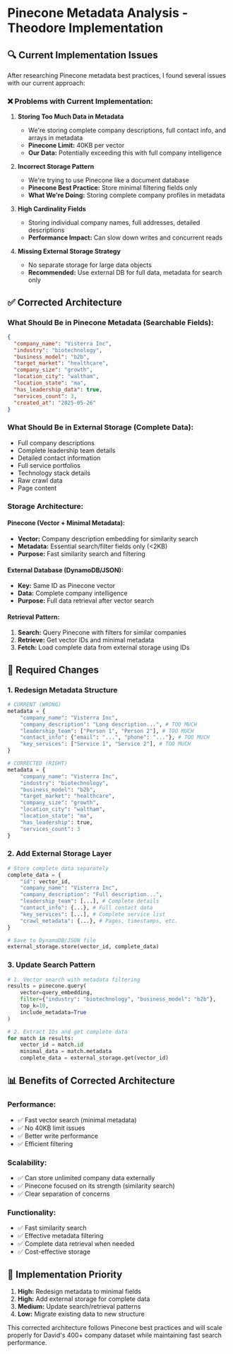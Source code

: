 # Pinecone Metadata Analysis - Theodore Implementation

## 🔍 **Current Implementation Issues**

After researching Pinecone metadata best practices, I found several issues with our current approach:

### **❌ Problems with Current Implementation:**

1. **Storing Too Much Data in Metadata**
   - We're storing complete company descriptions, full contact info, and arrays in metadata
   - **Pinecone Limit:** 40KB per vector
   - **Our Data:** Potentially exceeding this with full company intelligence

2. **Incorrect Storage Pattern**
   - We're trying to use Pinecone like a document database
   - **Pinecone Best Practice:** Store minimal filtering fields only
   - **What We're Doing:** Storing complete company profiles in metadata

3. **High Cardinality Fields**
   - Storing individual company names, full addresses, detailed descriptions
   - **Performance Impact:** Can slow down writes and concurrent reads

4. **Missing External Storage Strategy**
   - No separate storage for large data objects
   - **Recommended:** Use external DB for full data, metadata for search only

## ✅ **Corrected Architecture**

### **What Should Be in Pinecone Metadata (Searchable Fields):**
```json
{
  "company_name": "Visterra Inc",
  "industry": "biotechnology", 
  "business_model": "b2b",
  "target_market": "healthcare",
  "company_size": "growth",
  "location_city": "waltham",
  "location_state": "ma",
  "has_leadership_data": true,
  "services_count": 3,
  "created_at": "2025-05-26"
}
```

### **What Should Be in External Storage (Complete Data):**
- Full company descriptions
- Complete leadership team details
- Detailed contact information
- Full service portfolios
- Technology stack details
- Raw crawl data
- Page content

### **Storage Architecture:**

#### **Pinecone (Vector + Minimal Metadata):**
- **Vector:** Company description embedding for similarity search
- **Metadata:** Essential search/filter fields only (<2KB)
- **Purpose:** Fast similarity search and filtering

#### **External Database (DynamoDB/JSON):**
- **Key:** Same ID as Pinecone vector
- **Data:** Complete company intelligence
- **Purpose:** Full data retrieval after vector search

#### **Retrieval Pattern:**
1. **Search:** Query Pinecone with filters for similar companies
2. **Retrieve:** Get vector IDs and minimal metadata  
3. **Fetch:** Load complete data from external storage using IDs

## 🔧 **Required Changes**

### **1. Redesign Metadata Structure**
```python
# CURRENT (WRONG)
metadata = {
    "company_name": "Visterra Inc",
    "company_description": "Long description...", # TOO MUCH
    "leadership_team": ["Person 1", "Person 2"], # TOO MUCH
    "contact_info": {"email": "...", "phone": "..."}, # TOO MUCH
    "key_services": ["Service 1", "Service 2"], # TOO MUCH
}

# CORRECTED (RIGHT)
metadata = {
    "company_name": "Visterra Inc",
    "industry": "biotechnology",
    "business_model": "b2b", 
    "target_market": "healthcare",
    "company_size": "growth",
    "location_city": "waltham",
    "location_state": "ma",
    "has_leadership": true,
    "services_count": 3
}
```

### **2. Add External Storage Layer**
```python
# Store complete data separately
complete_data = {
    "id": vector_id,
    "company_name": "Visterra Inc",
    "company_description": "Full description...",
    "leadership_team": [...], # Complete details
    "contact_info": {...}, # Full contact data
    "key_services": [...], # Complete service list
    "crawl_metadata": {...}, # Pages, timestamps, etc.
}

# Save to DynamoDB/JSON file
external_storage.store(vector_id, complete_data)
```

### **3. Update Search Pattern**
```python
# 1. Vector search with metadata filtering
results = pinecone.query(
    vector=query_embedding,
    filter={"industry": "biotechnology", "business_model": "b2b"},
    top_k=10,
    include_metadata=True
)

# 2. Extract IDs and get complete data
for match in results:
    vector_id = match.id
    minimal_data = match.metadata
    complete_data = external_storage.get(vector_id)
```

## 📊 **Benefits of Corrected Architecture**

### **Performance:**
- ✅ Fast vector search (minimal metadata)
- ✅ No 40KB limit issues
- ✅ Better write performance
- ✅ Efficient filtering

### **Scalability:**
- ✅ Can store unlimited company data externally
- ✅ Pinecone focused on its strength (similarity search)
- ✅ Clear separation of concerns

### **Functionality:**
- ✅ Fast similarity search
- ✅ Effective metadata filtering
- ✅ Complete data retrieval when needed
- ✅ Cost-effective storage

## 🎯 **Implementation Priority**

1. **High:** Redesign metadata to minimal fields
2. **High:** Add external storage for complete data  
3. **Medium:** Update search/retrieval patterns
4. **Low:** Migrate existing data to new structure

This corrected architecture follows Pinecone best practices and will scale properly for David's 400+ company dataset while maintaining fast search performance.